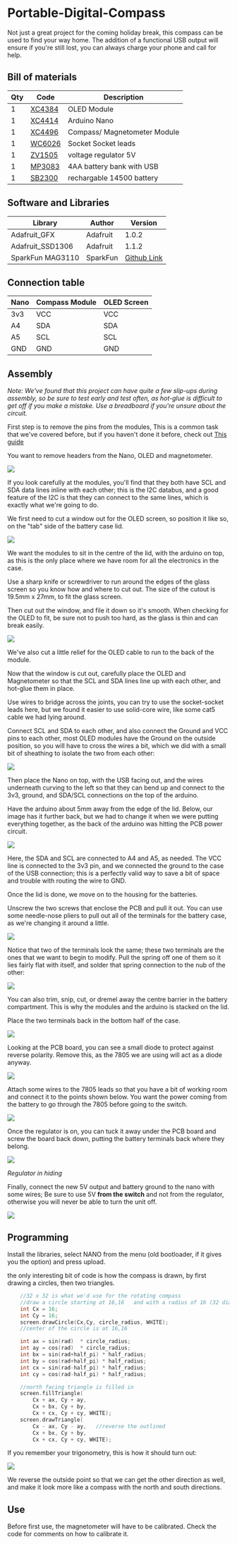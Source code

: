 # Portable-Digital-Compass

Not just a great project for the coming holiday break, this compass can be used to find your way home. The addition of a functional USB output will ensure if you're still lost, you can always charge your phone and call for help.									


## Bill of materials

|Qty| Code | Description |
|---|---|---|
|1 | [XC4384](http://jaycar.com.au/p/XC4384) | OLED Module
|1 | [XC4414](http://jaycar.com.au/p/XC4414) | Arduino Nano
|1 | [XC4496](http://jaycar.com.au/p/XC4496) | Compass/ Magnetometer Module
|1 | [WC6026](http://jaycar.com.au/p/WC6026) | Socket Socket leads
|1 | [ZV1505](http://jaycar.com.au/p/ZV1505) | voltage regulator 5V
|1 | [MP3083](http://jaycar.com.au/p/MP3083) | 4AA battery bank with USB
|1 | [SB2300](http://jaycar.com.au/p/SB2300) | rechargable 14500 battery

## Software and Libraries

| Library | Author | Version |
| --- | --- | --- |
| Adafruit_GFX | Adafruit | 1.0.2 |
| Adafruit_SSD1306 | Adafruit | 1.1.2 |
| SparkFun MAG3110 | SparkFun | [Github Link](https://github.com/sparkfun/SparkFun_MAG3110_Breakout_Board_Arduino_Library/archive/master.zip) |


## Connection table

| Nano | Compass Module | OLED Screen |
| --- | --- | --- |
| 3v3 | VCC | VCC |
| A4 | SDA | SDA |
| A5 | SCL | SCL |
| GND | GND | GND |

## Assembly

*Note: We've found that this project can have quite a few slip-ups during assembly, so be sure to test early and test often, as hot-glue is difficult to get off if you make a mistake. Use a breadboard if you're unsure about the circuit.*


First step is to remove the pins from the modules, This is a common task that we've covered before, but if you haven't done it before, check out [This guide](https://www.jaycar.com.au/removing-headers)

You want to remove headers from the Nano, OLED and magnetometer.

![](images/modules.jpg)

If you look carefully at the modules, you'll find that they both have SCL and SDA data lines inline with each other; this is the I2C databus, and a good feature of the I2C is that they can connect to the same lines, which is exactly what we're going to do.

We first need to cut a window out for the OLED screen, so position it like so, on the "tab" side of the battery case lid.

![](images/position.jpg)

We want the modules to sit in the centre of the lid, with the arduino on top, as this is the only place where we have room for all the electronics in the case.

Use a sharp knife or screwdriver to run around the edges of the glass screen so you know how and where to cut out. The size of the cutout is 19.5mm x 27mm, to fit the glass screen.

Then cut out the window, and file it down so it's smooth. When checking for the OLED to fit, be sure not to push too hard, as the glass is thin and can break easily.

![](images/window.jpg)

We've also cut a little relief for the OLED cable to run to the back of the module.

Now that the window is cut out, carefully place the OLED and Magnetometer so that the SCL and SDA lines line up with each other, and hot-glue them in place.

Use wires to bridge across the joints, you can try to use the socket-socket leads here, but we found it easier to use solid-core wire, like some cat5 cable we had lying around.

Connect SCL and SDA to each other, and also connect the Ground and VCC pins to each other, most OLED modules have the Ground on the outside position, so you will have to cross the wires a bit, which we did with a small bit of sheathing to isolate the two from each other:

![](images/solder.jpg)

Then place the Nano on top, with the USB facing out, and the wires underneath curving to the left so that they can bend up and connect to the 3v3, ground, and SDA/SCL connections on the top of the arduino.

Have the arduino about 5mm away from the edge of the lid. Below, our image has it further back, but we had to change it when we were putting everything together, as the back of the arduino was hitting the PCB power circuit.

![](images/mount.jpg)

Here, the SDA and SCL are connected to A4 and A5, as needed. The VCC line is connected to the 3v3 pin, and we connected the ground to the case of the USB connection; this is a perfectly valid way to save a bit of space and trouble with routing the wire to GND.

Once the lid is done, we move on to the housing for the batteries.

Unscrew the two screws that enclose the PCB and pull it out. You can use some needle-nose pliers to pull out all of the terminals for the battery case, as we're changing it around a little.

![](images/disassemble.jpg)

Notice that two of the terminals look the same; these two terminals are the ones that we want to begin to modify. Pull the spring off one of them so it lies fairly flat with itself, and solder that spring connection to the nub of the other:

![](images/terminals.jpg)

You can also trim, snip, cut, or dremel away the centre barrier in the battery compartment. This is why the modules and the arduino is stacked on the lid.

Place the two terminals back in the bottom half of the case.

![](images/batteryjoin.jpg)

Looking at the PCB board, you can see a small diode to protect against reverse polarity. Remove this, as the 7805 we are using will act as a diode anyway.

![](images/diode.jpg)

Attach some wires to the 7805 leads so that you have a bit of working room and connect it to the points shown below. You want the power coming from the battery to go through the 7805 before going to the switch.

![](images/regulator.jpg)

Once the regulator is on, you can tuck it away under the PCB board and screw the board back down, putting the battery terminals back where they belong.

![](images/hiding.jpg)

*Regulator in hiding*

Finally, connect the new 5V output and battery ground to the nano with some wires; Be sure to use 5V **from the switch** and not from the regulator, otherwise you will never be able to turn the unit off.

![](images/power.jpg)

## Programming

Install the libraries, select NANO from the menu (old bootloader, if it gives you the option) and press upload.

the only interesting bit of code is how the compass is drawn, by first drawing a circles, then two triangles.

```cpp
	//32 x 32 is what we'd use for the rotating compass
	//draw a circle starting at 16,16   and with a radius of 16 (32 dia.)
	int Cx = 16;
	int Cy = 16;
	screen.drawCircle(Cx,Cy, circle_radius, WHITE);
	//center of the circle is at 16,16

	int ax = sin(rad)  * circle_radius;
	int ay = cos(rad)  * circle_radius;
	int bx = sin(rad+half_pi) * half_radius;
	int by = cos(rad+half_pi) * half_radius;
	int cx = sin(rad-half_pi) * half_radius;
	int cy = cos(rad-half_pi) * half_radius;

	//north facing triangle is filled in
	screen.fillTriangle(
		Cx + ax, Cy + ay,
		Cx + bx, Cy + by,
		Cx + cx, Cy + cy, WHITE);
	screen.drawTriangle(
		Cx - ax, Cy - ay,	//reverse the outlined
		Cx + bx, Cy + by,
		Cx + cx, Cy + cy, WHITE);
```

If you remember your trigonometry, this is how it should turn out:

![](images/trig.png)

We reverse the outside point so that we can get the other direction as well, and make it look more like a compass with the north and south directions.

## Use

Before first use, the magnetometer will have to be calibrated. Check the code for comments on how to calibrate it.
